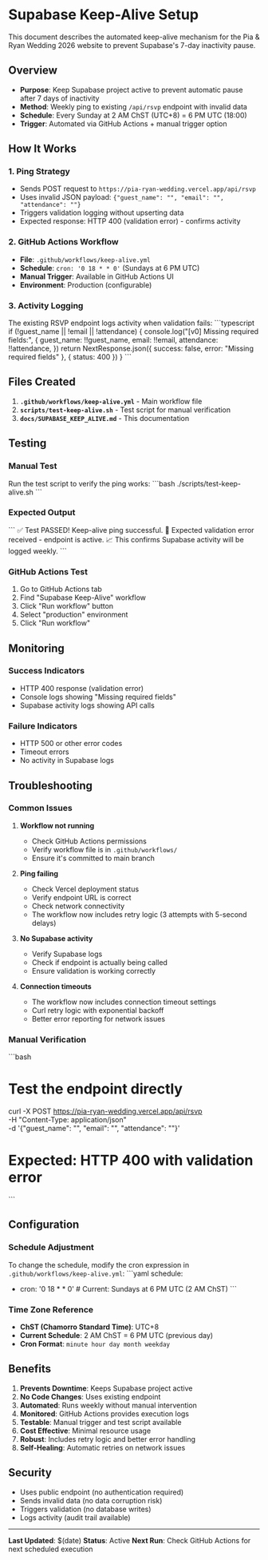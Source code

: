 # Supabase Keep-Alive Setup

This document describes the automated keep-alive mechanism for the Pia & Ryan Wedding 2026 website to prevent Supabase's 7-day inactivity pause.

## Overview

- **Purpose**: Keep Supabase project active to prevent automatic pause after 7 days of inactivity
- **Method**: Weekly ping to existing `/api/rsvp` endpoint with invalid data
- **Schedule**: Every Sunday at 2 AM ChST (UTC+8) = 6 PM UTC (18:00)
- **Trigger**: Automated via GitHub Actions + manual trigger option

## How It Works

### 1. Ping Strategy
- Sends POST request to `https://pia-ryan-wedding.vercel.app/api/rsvp`
- Uses invalid JSON payload: `{"guest_name": "", "email": "", "attendance": ""}`
- Triggers validation logging without upserting data
- Expected response: HTTP 400 (validation error) - confirms activity

### 2. GitHub Actions Workflow
- **File**: `.github/workflows/keep-alive.yml`
- **Schedule**: `cron: '0 18 * * 0'` (Sundays at 6 PM UTC)
- **Manual Trigger**: Available in GitHub Actions UI
- **Environment**: Production (configurable)

### 3. Activity Logging
The existing RSVP endpoint logs activity when validation fails:
\`\`\`typescript
if (!guest_name || !email || !attendance) {
  console.log("[v0] Missing required fields:", {
    guest_name: !!guest_name,
    email: !!email,
    attendance: !!attendance,
  })
  return NextResponse.json({ success: false, error: "Missing required fields" }, { status: 400 })
}
\`\`\`

## Files Created

1. **`.github/workflows/keep-alive.yml`** - Main workflow file
2. **`scripts/test-keep-alive.sh`** - Test script for manual verification
3. **`docs/SUPABASE_KEEP_ALIVE.md`** - This documentation

## Testing

### Manual Test
Run the test script to verify the ping works:
\`\`\`bash
./scripts/test-keep-alive.sh
\`\`\`

### Expected Output
\`\`\`
✅ Test PASSED! Keep-alive ping successful.
🎯 Expected validation error received - endpoint is active.
📈 This confirms Supabase activity will be logged weekly.
\`\`\`

### GitHub Actions Test
1. Go to GitHub Actions tab
2. Find "Supabase Keep-Alive" workflow
3. Click "Run workflow" button
4. Select "production" environment
5. Click "Run workflow"

## Monitoring

### Success Indicators
- HTTP 400 response (validation error)
- Console logs showing "Missing required fields"
- Supabase activity logs showing API calls

### Failure Indicators
- HTTP 500 or other error codes
- Timeout errors
- No activity in Supabase logs

## Troubleshooting

### Common Issues

1. **Workflow not running**
   - Check GitHub Actions permissions
   - Verify workflow file is in `.github/workflows/`
   - Ensure it's committed to main branch

2. **Ping failing**
   - Check Vercel deployment status
   - Verify endpoint URL is correct
   - Check network connectivity
   - The workflow now includes retry logic (3 attempts with 5-second delays)

3. **No Supabase activity**
   - Verify Supabase logs
   - Check if endpoint is actually being called
   - Ensure validation is working correctly

4. **Connection timeouts**
   - The workflow now includes connection timeout settings
   - Curl retry logic with exponential backoff
   - Better error reporting for network issues

### Manual Verification
\`\`\`bash
# Test the endpoint directly
curl -X POST https://pia-ryan-wedding.vercel.app/api/rsvp \
  -H "Content-Type: application/json" \
  -d '{"guest_name": "", "email": "", "attendance": ""}'

# Expected: HTTP 400 with validation error
\`\`\`

## Configuration

### Schedule Adjustment
To change the schedule, modify the cron expression in `.github/workflows/keep-alive.yml`:
\`\`\`yaml
schedule:
  - cron: '0 18 * * 0'  # Current: Sundays at 6 PM UTC (2 AM ChST)
\`\`\`

### Time Zone Reference
- **ChST (Chamorro Standard Time)**: UTC+8
- **Current Schedule**: 2 AM ChST = 6 PM UTC (previous day)
- **Cron Format**: `minute hour day month weekday`

## Benefits

1. **Prevents Downtime**: Keeps Supabase project active
2. **No Code Changes**: Uses existing endpoint
3. **Automated**: Runs weekly without manual intervention
4. **Monitored**: GitHub Actions provides execution logs
5. **Testable**: Manual trigger and test script available
6. **Cost Effective**: Minimal resource usage
7. **Robust**: Includes retry logic and better error handling
8. **Self-Healing**: Automatic retries on network issues

## Security

- Uses public endpoint (no authentication required)
- Sends invalid data (no data corruption risk)
- Triggers validation (no database writes)
- Logs activity (audit trail available)

---

**Last Updated**: $(date)
**Status**: Active
**Next Run**: Check GitHub Actions for next scheduled execution
